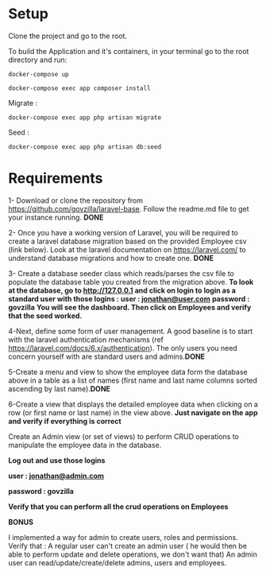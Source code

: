 Setup
=======

Clone the project and go to the root.

To build the Application and it's containers, in your terminal go to the root directory and run:

`docker-compose up`

`docker-compose exec app composer install`

Migrate :

`docker-compose exec app php artisan migrate`

Seed :

`docker-compose exec app php artisan db:seed`

Requirements
=======

1- Download or clone the repository from https://github.com/govzilla/laravel-base. Follow the readme.md file to get your instance running. **DONE**

2- Once you have a working version of Laravel, you will be required to create a laravel database migration based on the provided Employee csv (link below).  Look at the laravel documentation on https://laravel.com/ to understand database migrations and how to create one. **DONE**

3- Create a database seeder class which reads/parses the csv file to populate the database table you created from the migration above.
**To look at the database, go to http://127.0.0.1 and click on login to login as a standard user with those logins :**
**user : jonathan@user.com**
**password : govzilla**
**You will see the dashboard. Then click on Employees and verify that the seed worked.**

4-Next, define some form of user management. A good baseline is to start with the laravel authentication mechanisms (ref https://laravel.com/docs/6.x/authentication).  The only users you need concern yourself with are standard users and admins.**DONE**

5-Create a menu and view to show the employee data form the database above in a table as a list of names (first name and last name columns sorted ascending by last name).**DONE**

6-Create a view that displays the detailed employee data when clicking on a row (or first name or last name) in the view above.
**Just navigate on the app and verify if everything is correct**

Create an  Admin view (or set of views) to perform CRUD operations to manipulate the employee data in the database.

**Log out and use those logins**

**user : jonathan@admin.com**

**password : govzilla**

**Verify that you can perform all the crud operations on Employees**



**BONUS**

I implemented a way for admin to create users, roles and permissions. Verify that :
A regular user can't create an admin user ( he would then be able to perform update and delete operations, we don't want that)
An admin user can read/update/create/delete admins, users and employees.

